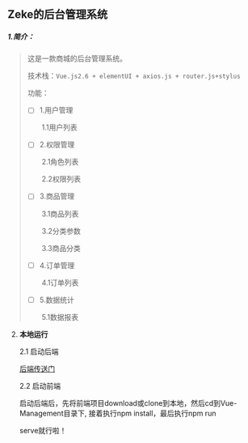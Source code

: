 ## Zeke的后台管理系统

##### 1.简介：

> 这是一款商城的后台管理系统。
>
> 技术栈：`Vue.js2.6 + elementUI + axios.js + router.js+stylus`
>
> 功能：
>
> - [ ] 1.用户管理
>
>   ​	1.1用户列表
>
> - [ ] 2.权限管理
>
>   ​	2.1角色列表
>
>   ​	2.2权限列表
>
> - [ ] 3.商品管理
>
>   ​	3.1商品列表
>
>   ​	3.2分类参数
>
>   ​	3.3商品分类
>
> - [ ] 4.订单管理
>
>   ​	4.1订单列表
>
> - [ ] 5.数据统计
>
>   ​	5.1数据报表

2. **本地运行**

   2.1 启动后端

   [后端传送门](https://github.com/ZhipengYang0605/Vue-Management-Server.git)

   2.2 启动前端

   启动后端后，先将前端项目download或clone到本地，然后cd到Vue-Management目录下, 接着执行npm install，最后执行npm run      
   
   serve就行啦！